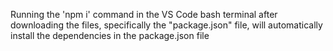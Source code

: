 Running the 'npm i' command in the VS Code bash terminal after downloading the files, 
specifically the "package.json" file, 
will automatically install the dependencies in the package.json file
